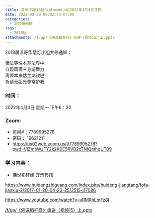 ```yaml
---
title: 温哥华2018届Richmond小组2022年4月4日共修
date: 2022-03-30 00:02:43-07:00
categories:
  - 慧灯禅修班
tags:
  - 2018届
attachments: /f/up/《佛说稻杆径》串讲（视频15）上.pptx
---
```

2018届温哥华慧灯小组共修通知：

诸法等性本基法界中\
自现圆满三身游舞力\
离障本来怙主龙钦巴\
祈请无垢光尊常护我  

### 时间：

2022年4月4日 星期一 下午6：30

### Zoom:

* 房间#：7789995278 
* 密码： 19621211
* <https://us02web.zoom.us/j/7789995278?pwd=VjZmbWJFY2k2K0E5RVB2cTNIQmhqUT09>

### 学习内容：

* 佛说稻秆经 开示15(1)

<https://www.huidengzhiguang.com/index.php/huideng-jiangtang/fofa-jianxiu-2/2017-01-20-04-23-25/2515-l17086>

<https://www.youtube.com/watch?v=vRMRhLmFz8I>

[/f/up/《佛说稻杆径》串讲（视频15）上.pptx](http://huidengchanxiu.net/hdv/f/up/《佛说稻杆径》串讲（视频15）上.pptx)
